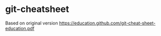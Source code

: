 # git-cheatsheet
Based on original version https://education.github.com/git-cheat-sheet-education.pdf
